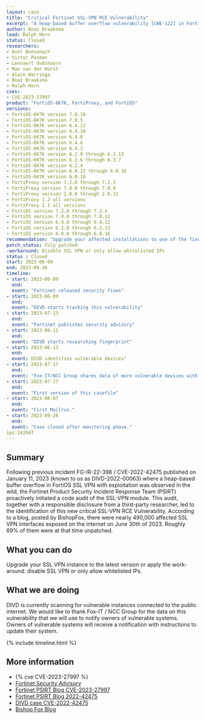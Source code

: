 ```yaml
---
layout: case
title: "Critical Fortinet SSL-VPN RCE Vulnerability"
excerpt: "A heap-based buffer overflow vulnerability [CWE-122] in FortiOS and FortiProxy SSL-VPN may allow a remote attacker to execute arbitrary code or commands via specifically crafted requests."
author: Boaz Braaksma
lead: Ralph Horn
status: Closed
researchers:
- Axel Boesenach
- Victor Pasman
- Lennaert Oudshoorn
- Max van der Horst
- Alwin Warringa
- Boaz Braaksma
- Ralph Horn
cves:
- CVE-2023-27997
product: "FortiOS-6K7K, FortiProxy, and FortiOS"
versions:
- FortiOS-6K7K version 7.0.10
- FortiOS-6K7K version 7.0.5
- FortiOS-6K7K version 6.4.12
- FortiOS-6K7K version 6.4.10
- FortiOS-6K7K version 6.4.8
- FortiOS-6K7K version 6.4.6
- FortiOS-6K7K version 6.4.2
- FortiOS-6K7K version 6.2.9 through 6.2.13
- FortiOS-6K7K version 6.2.6 through 6.2.7
- FortiOS-6K7K version 6.2.4
- FortiOS-6K7K version 6.0.12 through 6.0.16
- FortiOS-6K7K version 6.0.10
- FortiProxy version 7.2.0 through 7.2.3
- FortiProxy version 7.0.0 through 7.0.9
- FortiProxy version 2.0.0 through 2.0.12
- FortiProxy 1.2 all versions
- FortiProxy 1.1 all versions
- FortiOS version 7.2.0 through 7.2.4
- FortiOS version 7.0.0 through 7.0.11
- FortiOS version 6.4.0 through 6.4.12
- FortiOS version 6.2.0 through 6.2.13
- FortiOS version 6.0.0 through 6.0.16
recommendation: "Upgrade your affected installations to one of the fixed versions listed by Fortinet in their Security Advisory."
patch_status: Fuly patched
-workaround: Disable SSL VPN or only allow whitelisted IPs
status : Closed
start: 2023-06-09
end: 2023-09-26
timeline:
- start: 2023-06-09
  end:
  event: "Fortinet released security fixes"
- start: 2023-06-09
  end:
  event: "DIVD starts tracking this vulnerability"
- start: 2023-07-13
  end:
  event: "Fortinet publishes security advisory"
- start: 2023-06-12
  end:
  event: "DIVD starts researching fingerprint"
- start: 2023-06-13
  end:
  event: DIVD identifies vulnerable devices"
- start: 2023-07-17
  end:
  event: "Fox-IT/NCC Group shares data of more vulnerable devices with DIVD"
- start: 2023-07-17
  end:
  event: "First version of this casefile"
- start: 2023-08-07
  end:
  event: "First Mailrun."
- start: 2023-09-26
  end:
  event: "Case closed after monitoring phase."
ips:242047
---
```


## Summary
Following previous incident FG-IR-22-398 / CVE-2022-42475 published on January 11, 2023 (known to us as DIVD-2022-00063) where a heap-based buffer overflow in FortiOS SSL VPN with exploitation was observed in the wild, the Fortinet Product Security Incident Response Team (PSIRT) proactively initiated a code audit of the SSL-VPN module. This audit, together with a responsible disclosure from a third-party researcher, led to the identification of this new critical SSL-VPN RCE Vulnerability.
According to a blog, posted by BishopFox, there were nearly 490,000 affected SSL VPN interfaces exposed on the internet on June 30th of 2023. Roughly 69% of them were at that time unpatched.
## What you can do
Upgrade your SSL VPN instance to the latest version or apply the work-around: disable SSL VPN or only allow whitelisted IPs.

## What we are doing
DIVD is currently scanning for vulnerable instances connected to the public internet. We would like to thank Fox-IT / NCC Group for the data on this vulnerability that we will use to notify owners of vulnerable systems. Owners of vulnerable systems will receive a notification with instructions to update their system.

{% include timeline.html %}

## More information
* {% cve CVE-2023-27997 %}
* [Fortinet Security Advisory](https://www.fortiguard.com/psirt/FG-IR-23-097)
* [Fortinet PSIRT Blog CVE-2023-27997](https://www.fortinet.com/blog/psirt-blogs/analysis-of-cve-2023-27997-and-clarifications-on-volt-typhoon-campaign)
* [Fortinet PSIRT Blog 2022-42475 ](https://www.fortinet.com/blog/psirt-blogs/analysis-of-fg-ir-22-398-fortios-heap-based-buffer-overflow-in-sslvpnd)
* [DIVD case CVE-2022-42475](https://csirt.divd.nl/csirt-divd-nl/cases/DIVD-2022-00063/)
* [Bishop Fox Blog](https://bishopfox.com/blog/cve-2023-27997-exploitable-and-fortigate-firewalls-vulnerable)
